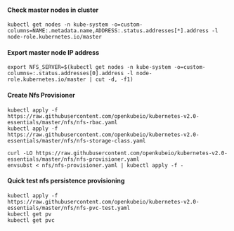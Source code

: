 #### Check master nodes in cluster
```
kubectl get nodes -n kube-system -o=custom-columns=NAME:.metadata.name,ADDRESS:.status.addresses[*].address -l node-role.kubernetes.io/master
```

#### Export master node IP address
```
export NFS_SERVER=$(kubectl get nodes -n kube-system -o=custom-columns=:.status.addresses[0].address -l node-role.kubernetes.io/master | cut -d, -f1)
``` 
 
#### Create Nfs Provisioner 
```
kubectl apply -f https://raw.githubusercontent.com/openkubeio/kubernetes-v2.0-essentials/master/nfs/nfs-rbac.yaml
kubectl apply -f https://raw.githubusercontent.com/openkubeio/kubernetes-v2.0-essentials/master/nfs/nfs-storage-class.yaml

curl -LO https://raw.githubusercontent.com/openkubeio/kubernetes-v2.0-essentials/master/nfs/nfs-provisioner.yaml
envsubst < nfs/nfs-provisioner.yaml | kubectl apply -f -  
```

#### Quick test nfs persistence provisioning
```
kubectl apply -f https://raw.githubusercontent.com/openkubeio/kubernetes-v2.0-essentials/master/nfs/nfs-pvc-test.yaml
kubectl get pv
kubectl get pvc 
```
